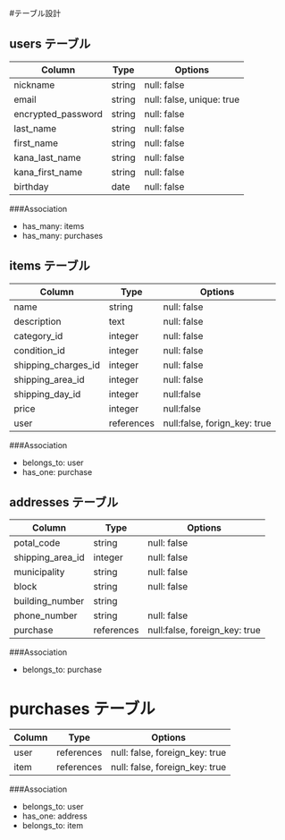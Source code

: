 #テーブル設計

## users テーブル

| Column                | Type   | Options                   |
| --------------------- | -------| ------------------------- |
| nickname              | string | null: false               |
| email                 | string | null: false, unique: true |
| encrypted_password    | string | null: false               |
| last_name             | string | null: false               |
| first_name            | string | null: false               |
| kana_last_name        | string | null: false               |
| kana_first_name       | string | null: false               |
| birthday              | date   | null: false               |

###Association
- has_many: items
- has_many: purchases

## items テーブル

| Column              | Type       | Options                      |
| ------------------- | -----------| ---------------------------- |
| name                | string     | null: false                  |
| description         | text       | null: false                  |
| category_id         | integer    | null: false                  |
| condition_id        | integer    | null: false                  |
| shipping_charges_id | integer    | null: false                  |
| shipping_area_id    | integer    | null: false                  |
| shipping_day_id     | integer    | null:false                   |
| price               | integer    | null:false                   |
| user                | references | null:false, forign_key: true |

###Association
- belongs_to: user
- has_one: purchase

## addresses テーブル

| Column           | Type       | Options                       |
|------------------|------------|-------------------------------|
| potal_code       | string     | null: false                   |
| shipping_area_id | integer    | null: false                   |
| municipality     | string     | null: false                   |
| block            | string     | null: false                   |
| building_number  | string     |                               |
| phone_number     | string     | null: false                   |
| purchase         | references | null:false, foreign_key: true |


###Association
- belongs_to: purchase

# purchases テーブル

| Column             | Type       | Options                        |
|--------------------| -----------|--------------------------------|
| user               | references | null: false, foreign_key: true |
| item               | references | null: false, foreign_key: true |

###Association
- belongs_to: user
- has_one: address
- belongs_to: item


